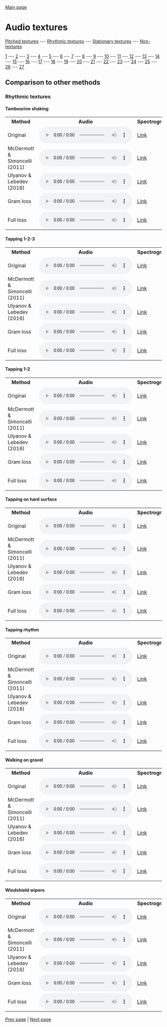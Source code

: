 [Main page](README.md)

# Audio textures

[Pitched textures](pitched_textures.md) --- [Rhythmic textures](rhythmic_textures.md) --- [Stationary textures](stationary_textures.md) --- [Non-textures](non_textures.md)

[1](rhythmic_textures/1/index.md) --- [2](rhythmic_textures/2/index.md) --- [3](rhythmic_textures/3/index.md) --- [4](rhythmic_textures/4/index.md) --- [5](rhythmic_textures/5/index.md) --- [6](rhythmic_textures/6/index.md) --- [7](rhythmic_textures/7/index.md) --- [8](rhythmic_textures/8/index.md) --- [9](rhythmic_textures/9/index.md) --- [10](rhythmic_textures/10/index.md) --- [11](rhythmic_textures/11/index.md) --- [12](rhythmic_textures/12/index.md) --- [13](rhythmic_textures/13/index.md) --- [14](rhythmic_textures/14/index.md) --- [15](rhythmic_textures/15/index.md) --- [16](rhythmic_textures/16/index.md) --- [17](rhythmic_textures/17/index.md) --- [18](rhythmic_textures/18/index.md) --- [19](rhythmic_textures/19/index.md) --- [20](rhythmic_textures/20/index.md) --- [21](rhythmic_textures/21/index.md) --- [22](rhythmic_textures/22/index.md) --- [23](rhythmic_textures/23/index.md) --- [24](rhythmic_textures/24/index.md) --- [25](rhythmic_textures/25/index.md) --- [26](rhythmic_textures/26/index.md) --- [27](rhythmic_textures/27/index.md)

## Comparison to other methods

### Rhythmic textures

#### Tambourine shaking

<center>
<table>

<tr>
  <th>Method</th>
  <th>Audio</th>
  <th>Spectrogram</th>
</tr>

<tr>
<td>Original</td>
<td>
  <audio controls>
    <source src="assets/baselines/original/Tambourine_shaking.ogg">
    <source src="assets/baselines/original/Tambourine_shaking.mp3">
    <source src="assets/baselines/original/Tambourine_shaking.wav">
  </audio>
</td>
<td>
  <a href="assets/baselines/original/Tambourine_shaking.png">Link</a>
</td>
</tr>

<tr>
<td>McDermott & Simoncelli (2011)</td>
<td>
  <audio controls>
    <source src="assets/baselines/mcdermott/Tambourine_shaking.ogg">
    <source src="assets/baselines/mcdermott/Tambourine_shaking.mp3">
    <source src="assets/baselines/mcdermott/Tambourine_shaking.wav">
  </audio>
</td>
<td>
  <a href="assets/baselines/mcdermott/Tambourine_shaking.png">Link</a>
</td>
</tr>

<tr>
<td>Ulyanov & Lebedev (2016)</td>
<td>
  <audio controls>
    <source src="assets/baselines/ulyanov/Tambourine_shaking.ogg">
    <source src="assets/baselines/ulyanov/Tambourine_shaking.mp3">
    <source src="assets/baselines/ulyanov/Tambourine_shaking.wav">
  </audio>
</td>
<td>
  <a href="assets/baselines/ulyanov/Tambourine_shaking.png">Link</a>
</td>
</tr>

<tr>
<td>Gram loss</td>
<td>
  <audio controls>
    <source src="assets/baselines/gram/Tambourine_shaking.ogg">
    <source src="assets/baselines/gram/Tambourine_shaking.mp3">
    <source src="assets/baselines/gram/Tambourine_shaking.wav">
  </audio>
</td>
<td>
  <a href="assets/baselines/gram/Tambourine_shaking.png">Link</a>
</td>
</tr>

<tr>
<td>Full loss</td>
<td>
  <audio controls>
    <source src="assets/baselines/full_loss/Tambourine_shaking.ogg">
    <source src="assets/baselines/full_loss/Tambourine_shaking.mp3">
    <source src="assets/baselines/full_loss/Tambourine_shaking.wav">
  </audio>
</td>
<td>
  <a href="assets/baselines/full_loss/Tambourine_shaking.png">Link</a>
</td>
</tr>

</table>
</center>

#### Tapping  1-2-3

<center>
<table>

<tr>
  <th>Method</th>
  <th>Audio</th>
  <th>Spectrogram</th>
</tr>

<tr>
<td>Original</td>
<td>
  <audio controls>
    <source src="assets/baselines/original/Tapping__1-2-3.ogg">
    <source src="assets/baselines/original/Tapping__1-2-3.mp3">
    <source src="assets/baselines/original/Tapping__1-2-3.wav">
  </audio>
</td>
<td>
  <a href="assets/baselines/original/Tapping__1-2-3.png">Link</a>
</td>
</tr>

<tr>
<td>McDermott & Simoncelli (2011)</td>
<td>
  <audio controls>
    <source src="assets/baselines/mcdermott/Tapping__1-2-3.ogg">
    <source src="assets/baselines/mcdermott/Tapping__1-2-3.mp3">
    <source src="assets/baselines/mcdermott/Tapping__1-2-3.wav">
  </audio>
</td>
<td>
  <a href="assets/baselines/mcdermott/Tapping__1-2-3.png">Link</a>
</td>
</tr>

<tr>
<td>Ulyanov & Lebedev (2016)</td>
<td>
  <audio controls>
    <source src="assets/baselines/ulyanov/Tapping__1-2-3.ogg">
    <source src="assets/baselines/ulyanov/Tapping__1-2-3.mp3">
    <source src="assets/baselines/ulyanov/Tapping__1-2-3.wav">
  </audio>
</td>
<td>
  <a href="assets/baselines/ulyanov/Tapping__1-2-3.png">Link</a>
</td>
</tr>

<tr>
<td>Gram loss</td>
<td>
  <audio controls>
    <source src="assets/baselines/gram/Tapping__1-2-3.ogg">
    <source src="assets/baselines/gram/Tapping__1-2-3.mp3">
    <source src="assets/baselines/gram/Tapping__1-2-3.wav">
  </audio>
</td>
<td>
  <a href="assets/baselines/gram/Tapping__1-2-3.png">Link</a>
</td>
</tr>

<tr>
<td>Full loss</td>
<td>
  <audio controls>
    <source src="assets/baselines/full_loss/Tapping__1-2-3.ogg">
    <source src="assets/baselines/full_loss/Tapping__1-2-3.mp3">
    <source src="assets/baselines/full_loss/Tapping__1-2-3.wav">
  </audio>
</td>
<td>
  <a href="assets/baselines/full_loss/Tapping__1-2-3.png">Link</a>
</td>
</tr>

</table>
</center>

#### Tapping 1-2

<center>
<table>

<tr>
  <th>Method</th>
  <th>Audio</th>
  <th>Spectrogram</th>
</tr>

<tr>
<td>Original</td>
<td>
  <audio controls>
    <source src="assets/baselines/original/Tapping_1-2.ogg">
    <source src="assets/baselines/original/Tapping_1-2.mp3">
    <source src="assets/baselines/original/Tapping_1-2.wav">
  </audio>
</td>
<td>
  <a href="assets/baselines/original/Tapping_1-2.png">Link</a>
</td>
</tr>

<tr>
<td>McDermott & Simoncelli (2011)</td>
<td>
  <audio controls>
    <source src="assets/baselines/mcdermott/Tapping_1-2.ogg">
    <source src="assets/baselines/mcdermott/Tapping_1-2.mp3">
    <source src="assets/baselines/mcdermott/Tapping_1-2.wav">
  </audio>
</td>
<td>
  <a href="assets/baselines/mcdermott/Tapping_1-2.png">Link</a>
</td>
</tr>

<tr>
<td>Ulyanov & Lebedev (2016)</td>
<td>
  <audio controls>
    <source src="assets/baselines/ulyanov/Tapping_1-2.ogg">
    <source src="assets/baselines/ulyanov/Tapping_1-2.mp3">
    <source src="assets/baselines/ulyanov/Tapping_1-2.wav">
  </audio>
</td>
<td>
  <a href="assets/baselines/ulyanov/Tapping_1-2.png">Link</a>
</td>
</tr>

<tr>
<td>Gram loss</td>
<td>
  <audio controls>
    <source src="assets/baselines/gram/Tapping_1-2.ogg">
    <source src="assets/baselines/gram/Tapping_1-2.mp3">
    <source src="assets/baselines/gram/Tapping_1-2.wav">
  </audio>
</td>
<td>
  <a href="assets/baselines/gram/Tapping_1-2.png">Link</a>
</td>
</tr>

<tr>
<td>Full loss</td>
<td>
  <audio controls>
    <source src="assets/baselines/full_loss/Tapping_1-2.ogg">
    <source src="assets/baselines/full_loss/Tapping_1-2.mp3">
    <source src="assets/baselines/full_loss/Tapping_1-2.wav">
  </audio>
</td>
<td>
  <a href="assets/baselines/full_loss/Tapping_1-2.png">Link</a>
</td>
</tr>

</table>
</center>

#### Tapping on hard surface

<center>
<table>

<tr>
  <th>Method</th>
  <th>Audio</th>
  <th>Spectrogram</th>
</tr>

<tr>
<td>Original</td>
<td>
  <audio controls>
    <source src="assets/baselines/original/Tapping_on_hard_surface.ogg">
    <source src="assets/baselines/original/Tapping_on_hard_surface.mp3">
    <source src="assets/baselines/original/Tapping_on_hard_surface.wav">
  </audio>
</td>
<td>
  <a href="assets/baselines/original/Tapping_on_hard_surface.png">Link</a>
</td>
</tr>

<tr>
<td>McDermott & Simoncelli (2011)</td>
<td>
  <audio controls>
    <source src="assets/baselines/mcdermott/Tapping_on_hard_surface.ogg">
    <source src="assets/baselines/mcdermott/Tapping_on_hard_surface.mp3">
    <source src="assets/baselines/mcdermott/Tapping_on_hard_surface.wav">
  </audio>
</td>
<td>
  <a href="assets/baselines/mcdermott/Tapping_on_hard_surface.png">Link</a>
</td>
</tr>

<tr>
<td>Ulyanov & Lebedev (2016)</td>
<td>
  <audio controls>
    <source src="assets/baselines/ulyanov/Tapping_on_hard_surface.ogg">
    <source src="assets/baselines/ulyanov/Tapping_on_hard_surface.mp3">
    <source src="assets/baselines/ulyanov/Tapping_on_hard_surface.wav">
  </audio>
</td>
<td>
  <a href="assets/baselines/ulyanov/Tapping_on_hard_surface.png">Link</a>
</td>
</tr>

<tr>
<td>Gram loss</td>
<td>
  <audio controls>
    <source src="assets/baselines/gram/Tapping_on_hard_surface.ogg">
    <source src="assets/baselines/gram/Tapping_on_hard_surface.mp3">
    <source src="assets/baselines/gram/Tapping_on_hard_surface.wav">
  </audio>
</td>
<td>
  <a href="assets/baselines/gram/Tapping_on_hard_surface.png">Link</a>
</td>
</tr>

<tr>
<td>Full loss</td>
<td>
  <audio controls>
    <source src="assets/baselines/full_loss/Tapping_on_hard_surface.ogg">
    <source src="assets/baselines/full_loss/Tapping_on_hard_surface.mp3">
    <source src="assets/baselines/full_loss/Tapping_on_hard_surface.wav">
  </audio>
</td>
<td>
  <a href="assets/baselines/full_loss/Tapping_on_hard_surface.png">Link</a>
</td>
</tr>

</table>
</center>

#### Tapping rhythm

<center>
<table>

<tr>
  <th>Method</th>
  <th>Audio</th>
  <th>Spectrogram</th>
</tr>

<tr>
<td>Original</td>
<td>
  <audio controls>
    <source src="assets/baselines/original/Tapping_rhythm.ogg">
    <source src="assets/baselines/original/Tapping_rhythm.mp3">
    <source src="assets/baselines/original/Tapping_rhythm.wav">
  </audio>
</td>
<td>
  <a href="assets/baselines/original/Tapping_rhythm.png">Link</a>
</td>
</tr>

<tr>
<td>McDermott & Simoncelli (2011)</td>
<td>
  <audio controls>
    <source src="assets/baselines/mcdermott/Tapping_rhythm.ogg">
    <source src="assets/baselines/mcdermott/Tapping_rhythm.mp3">
    <source src="assets/baselines/mcdermott/Tapping_rhythm.wav">
  </audio>
</td>
<td>
  <a href="assets/baselines/mcdermott/Tapping_rhythm.png">Link</a>
</td>
</tr>

<tr>
<td>Ulyanov & Lebedev (2016)</td>
<td>
  <audio controls>
    <source src="assets/baselines/ulyanov/Tapping_rhythm.ogg">
    <source src="assets/baselines/ulyanov/Tapping_rhythm.mp3">
    <source src="assets/baselines/ulyanov/Tapping_rhythm.wav">
  </audio>
</td>
<td>
  <a href="assets/baselines/ulyanov/Tapping_rhythm.png">Link</a>
</td>
</tr>

<tr>
<td>Gram loss</td>
<td>
  <audio controls>
    <source src="assets/baselines/gram/Tapping_rhythm.ogg">
    <source src="assets/baselines/gram/Tapping_rhythm.mp3">
    <source src="assets/baselines/gram/Tapping_rhythm.wav">
  </audio>
</td>
<td>
  <a href="assets/baselines/gram/Tapping_rhythm.png">Link</a>
</td>
</tr>

<tr>
<td>Full loss</td>
<td>
  <audio controls>
    <source src="assets/baselines/full_loss/Tapping_rhythm.ogg">
    <source src="assets/baselines/full_loss/Tapping_rhythm.mp3">
    <source src="assets/baselines/full_loss/Tapping_rhythm.wav">
  </audio>
</td>
<td>
  <a href="assets/baselines/full_loss/Tapping_rhythm.png">Link</a>
</td>
</tr>

</table>
</center>

#### Walking on gravel

<center>
<table>

<tr>
  <th>Method</th>
  <th>Audio</th>
  <th>Spectrogram</th>
</tr>

<tr>
<td>Original</td>
<td>
  <audio controls>
    <source src="assets/baselines/original/Walking_on_gravel.ogg">
    <source src="assets/baselines/original/Walking_on_gravel.mp3">
    <source src="assets/baselines/original/Walking_on_gravel.wav">
  </audio>
</td>
<td>
  <a href="assets/baselines/original/Walking_on_gravel.png">Link</a>
</td>
</tr>

<tr>
<td>McDermott & Simoncelli (2011)</td>
<td>
  <audio controls>
    <source src="assets/baselines/mcdermott/Walking_on_gravel.ogg">
    <source src="assets/baselines/mcdermott/Walking_on_gravel.mp3">
    <source src="assets/baselines/mcdermott/Walking_on_gravel.wav">
  </audio>
</td>
<td>
  <a href="assets/baselines/mcdermott/Walking_on_gravel.png">Link</a>
</td>
</tr>

<tr>
<td>Ulyanov & Lebedev (2016)</td>
<td>
  <audio controls>
    <source src="assets/baselines/ulyanov/Walking_on_gravel.ogg">
    <source src="assets/baselines/ulyanov/Walking_on_gravel.mp3">
    <source src="assets/baselines/ulyanov/Walking_on_gravel.wav">
  </audio>
</td>
<td>
  <a href="assets/baselines/ulyanov/Walking_on_gravel.png">Link</a>
</td>
</tr>

<tr>
<td>Gram loss</td>
<td>
  <audio controls>
    <source src="assets/baselines/gram/Walking_on_gravel.ogg">
    <source src="assets/baselines/gram/Walking_on_gravel.mp3">
    <source src="assets/baselines/gram/Walking_on_gravel.wav">
  </audio>
</td>
<td>
  <a href="assets/baselines/gram/Walking_on_gravel.png">Link</a>
</td>
</tr>

<tr>
<td>Full loss</td>
<td>
  <audio controls>
    <source src="assets/baselines/full_loss/Walking_on_gravel.ogg">
    <source src="assets/baselines/full_loss/Walking_on_gravel.mp3">
    <source src="assets/baselines/full_loss/Walking_on_gravel.wav">
  </audio>
</td>
<td>
  <a href="assets/baselines/full_loss/Walking_on_gravel.png">Link</a>
</td>
</tr>

</table>
</center>

#### Windshield wipers

<center>
<table>

<tr>
  <th>Method</th>
  <th>Audio</th>
  <th>Spectrogram</th>
</tr>

<tr>
<td>Original</td>
<td>
  <audio controls>
    <source src="assets/baselines/original/Windshield_wipers.ogg">
    <source src="assets/baselines/original/Windshield_wipers.mp3">
    <source src="assets/baselines/original/Windshield_wipers.wav">
  </audio>
</td>
<td>
  <a href="assets/baselines/original/Windshield_wipers.png">Link</a>
</td>
</tr>

<tr>
<td>McDermott & Simoncelli (2011)</td>
<td>
  <audio controls>
    <source src="assets/baselines/mcdermott/Windshield_wipers.ogg">
    <source src="assets/baselines/mcdermott/Windshield_wipers.mp3">
    <source src="assets/baselines/mcdermott/Windshield_wipers.wav">
  </audio>
</td>
<td>
  <a href="assets/baselines/mcdermott/Windshield_wipers.png">Link</a>
</td>
</tr>

<tr>
<td>Ulyanov & Lebedev (2016)</td>
<td>
  <audio controls>
    <source src="assets/baselines/ulyanov/Windshield_wipers.ogg">
    <source src="assets/baselines/ulyanov/Windshield_wipers.mp3">
    <source src="assets/baselines/ulyanov/Windshield_wipers.wav">
  </audio>
</td>
<td>
  <a href="assets/baselines/ulyanov/Windshield_wipers.png">Link</a>
</td>
</tr>

<tr>
<td>Gram loss</td>
<td>
  <audio controls>
    <source src="assets/baselines/gram/Windshield_wipers.ogg">
    <source src="assets/baselines/gram/Windshield_wipers.mp3">
    <source src="assets/baselines/gram/Windshield_wipers.wav">
  </audio>
</td>
<td>
  <a href="assets/baselines/gram/Windshield_wipers.png">Link</a>
</td>
</tr>

<tr>
<td>Full loss</td>
<td>
  <audio controls>
    <source src="assets/baselines/full_loss/Windshield_wipers.ogg">
    <source src="assets/baselines/full_loss/Windshield_wipers.mp3">
    <source src="assets/baselines/full_loss/Windshield_wipers.wav">
  </audio>
</td>
<td>
  <a href="assets/baselines/full_loss/Windshield_wipers.png">Link</a>
</td>
</tr>

</table>
</center>

[Prev page](rhythmic_textures/1/index.md) | [Next page](rhythmic_textures/3/index.md)
